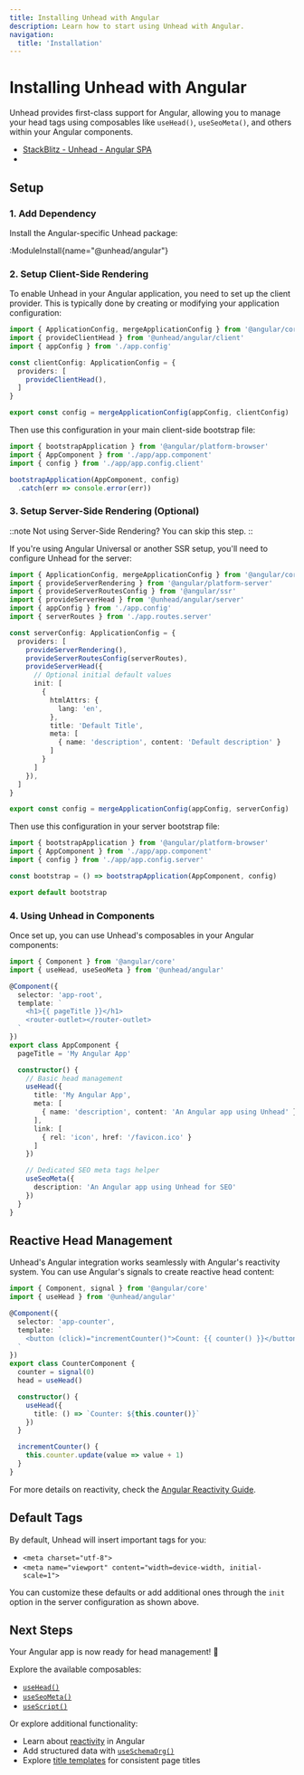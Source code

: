 ```yaml
---
title: Installing Unhead with Angular
description: Learn how to start using Unhead with Angular.
navigation:
  title: 'Installation'
---
```


# Installing Unhead with Angular

Unhead provides first-class support for Angular, allowing you to manage your head tags using composables like `useHead()`, `useSeoMeta()`, and others within your Angular components.
- [StackBlitz - Unhead - Angular SPA](https://stackblitz.com/edit/stackblitz-starters-e4x42yaz)
-
## Setup

### 1. Add Dependency

Install the Angular-specific Unhead package:

:ModuleInstall{name="@unhead/angular"}

### 2. Setup Client-Side Rendering

To enable Unhead in your Angular application, you need to set up the client provider. This is typically done by creating or modifying your application configuration:

```ts {3,7} [src/app/app.config.client.ts]
import { ApplicationConfig, mergeApplicationConfig } from '@angular/core'
import { provideClientHead } from '@unhead/angular/client'
import { appConfig } from './app.config'

const clientConfig: ApplicationConfig = {
  providers: [
    provideClientHead(),
  ]
}

export const config = mergeApplicationConfig(appConfig, clientConfig)
```

Then use this configuration in your main client-side bootstrap file:

```ts [src/main.ts]
import { bootstrapApplication } from '@angular/platform-browser'
import { AppComponent } from './app/app.component'
import { config } from './app/app.config.client'

bootstrapApplication(AppComponent, config)
  .catch(err => console.error(err))
```

### 3. Setup Server-Side Rendering (Optional)

::note
Not using Server-Side Rendering? You can skip this step.
::

If you're using Angular Universal or another SSR setup, you'll need to configure Unhead for the server:

```ts [src/app/app.config.server.ts]
import { ApplicationConfig, mergeApplicationConfig } from '@angular/core'
import { provideServerRendering } from '@angular/platform-server'
import { provideServerRoutesConfig } from '@angular/ssr'
import { provideServerHead } from '@unhead/angular/server'
import { appConfig } from './app.config'
import { serverRoutes } from './app.routes.server'

const serverConfig: ApplicationConfig = {
  providers: [
    provideServerRendering(),
    provideServerRoutesConfig(serverRoutes),
    provideServerHead({
      // Optional initial default values
      init: [
        {
          htmlAttrs: {
            lang: 'en',
          },
          title: 'Default Title',
          meta: [
            { name: 'description', content: 'Default description' }
          ]
        }
      ]
    }),
  ]
}

export const config = mergeApplicationConfig(appConfig, serverConfig)
```

Then use this configuration in your server bootstrap file:

```ts [src/main.server.ts]
import { bootstrapApplication } from '@angular/platform-browser'
import { AppComponent } from './app/app.component'
import { config } from './app/app.config.server'

const bootstrap = () => bootstrapApplication(AppComponent, config)

export default bootstrap
```

### 4. Using Unhead in Components

Once set up, you can use Unhead's composables in your Angular components:

```ts [src/app/app.component.ts]
import { Component } from '@angular/core'
import { useHead, useSeoMeta } from '@unhead/angular'

@Component({
  selector: 'app-root',
  template: `
    <h1>{{ pageTitle }}</h1>
    <router-outlet></router-outlet>
  `
})
export class AppComponent {
  pageTitle = 'My Angular App'

  constructor() {
    // Basic head management
    useHead({
      title: 'My Angular App',
      meta: [
        { name: 'description', content: 'An Angular app using Unhead' }
      ],
      link: [
        { rel: 'icon', href: '/favicon.ico' }
      ]
    })

    // Dedicated SEO meta tags helper
    useSeoMeta({
      description: 'An Angular app using Unhead for SEO'
    })
  }
}
```

## Reactive Head Management

Unhead's Angular integration works seamlessly with Angular's reactivity system. You can use Angular's signals to create reactive head content:

```ts [src/app/counter.component.ts]
import { Component, signal } from '@angular/core'
import { useHead } from '@unhead/angular'

@Component({
  selector: 'app-counter',
  template: `
    <button (click)="incrementCounter()">Count: {{ counter() }}</button>
  `
})
export class CounterComponent {
  counter = signal(0)
  head = useHead()

  constructor() {
    useHead({
      title: () => `Counter: ${this.counter()}`
    })
  }

  incrementCounter() {
    this.counter.update(value => value + 1)
  }
}
```

For more details on reactivity, check the [Angular Reactivity Guide](/docs/angular/guides/reactivity).

## Default Tags

By default, Unhead will insert important tags for you:

- `<meta charset="utf-8">`
- `<meta name="viewport" content="width=device-width, initial-scale=1">`

You can customize these defaults or add additional ones through the `init` option in the server configuration as shown above.

## Next Steps

Your Angular app is now ready for head management! 🎉

Explore the available composables:
- [`useHead()`](/docs/head/api/composables/use-head)
- [`useSeoMeta()`](/docs/head/api/composables/use-seo-meta)
- [`useScript()`](/docs/head/api/composables/use-script)

Or explore additional functionality:
- Learn about [reactivity](/docs/angular/head/guides/core-concepts/reactivity) in Angular
- Add structured data with [`useSchemaOrg()`](/docs/head/api/composables/use-schema-org)
- Explore [title templates](/docs/head/guides/core-concepts/titles) for consistent page titles
